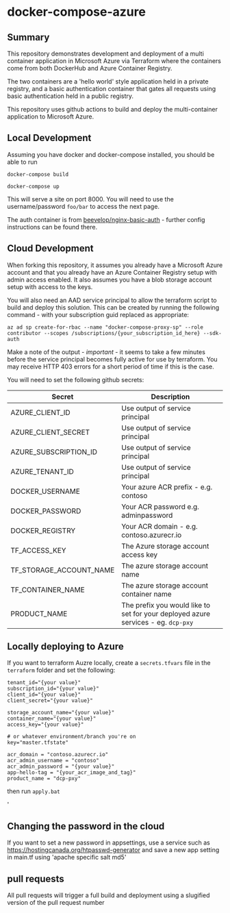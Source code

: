 # docker-compose-azure

## Summary
This repository demonstrates development and deployment of a multi container application in Microsoft Azure via Terraform where the containers come from both DockerHub and Azure Container Registry.

The two containers are a 'hello world' style application held in a private registry, and a basic authentication container that gates all requests using basic authentication held in a public registry.

This repository uses github actions to build and deploy the multi-container application to Microsoft Azure.

## Local Development

Assuming you have docker and docker-compose installed, you should be able to run

`docker-compose build`

`docker-compose up`

This will serve a site on port 8000.  You will need to use the username/password `foo/bar` to access the next page.

The auth container is from [beevelop/nginx-basic-auth](https://hub.docker.com/r/beevelop/nginx-basic-auth) - further config instructions can be found there.

## Cloud Development

When forking this repository, it assumes you already have a Microsoft Azure account and that you already have an Azure Container Registry setup with admin access enabled.  It also assumes you have a blob storage account setup with access to the keys.

You will also need an AAD service principal to allow the terraform script to build and deploy this solution.  This can be created by running the following command - with your subscription guid replaced as appropriate:

`az ad sp create-for-rbac --name "docker-compose-proxy-sp" --role contributor --scopes /subscriptions/{your_subscription_id_here} --sdk-auth`

Make a note of the output - *important* - it seems to take a few minutes before the service principal becomes fully active for use by terraform. You may receive HTTP 403 errors for a short period of time if this is the case.

You will need to set the following github secrets:

Secret | Description
-------|--------------------
AZURE_CLIENT_ID | Use output of service principal
AZURE_CLIENT_SECRET | Use output of service principal
AZURE_SUBSCRIPTION_ID | Use output of service principal
AZURE_TENANT_ID| Use output of service principal
DOCKER_USERNAME | Your azure ACR prefix - e.g. contoso
DOCKER_PASSWORD | Your ACR password e.g. adminpassword
DOCKER_REGISTRY | Your ACR domain - e.g. contoso.azurecr.io
TF_ACCESS_KEY | The Azure storage account access key
TF_STORAGE_ACCOUNT_NAME | The azure storage account name
TF_CONTAINER_NAME | The azure storage account container name
PRODUCT_NAME | The prefix you would like to set for your deployed azure services - eg. `dcp-pxy`

## Locally deploying to Azure

If you want to terraform Auzre locally, create a `secrets.tfvars` file in the `terraform` folder and set the following:


```
tenant_id="{your value}"
subscription_id="{your value}"
client_id="{your value}"
client_secret="{your value}"

storage_account_name="{your value}"
container_name="{your value}"
access_key="{your value}"

# or whatever environment/branch you're on
key="master.tfstate"

acr_domain = "contoso.azurecr.io"
acr_admin_username = "contoso"
acr_admin_password = "{your value}"
app-hello-tag = "{your_acr_image_and_tag}"
product_name = "dcp-pxy"
```
then run `apply.bat`

'

## Changing the password in the cloud

If you want to set a new password in appsettings, use a service such as https://hostingcanada.org/htpasswd-generator and save a new app setting in main.tf using 'apache specific salt md5'


## pull requests

All pull requests will trigger a full build and deployment using a slugified version of the pull request number
